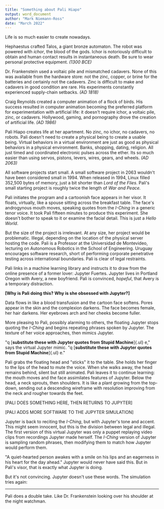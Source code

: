 ```yaml
---
title: "Something about Pali Hiapo"
output: word_document
author: "Mark Niemann-Ross"
date: "March 2022"
---
```


Life is so much easier to create nowadays.

Hephaestus crafted Talos, a giant bronze automaton. The robot was powered with *ichor*, the blood of the gods. Ichor is notoriously difficult to obtain and human contact results in instantaneous death. Be sure to wear personal protective equipment. *(1300 BCE)*

Dr. Frankenstein used a voltaic pile and mismatched cadavers. None of this was available from the hardware store: not the zinc, copper, or brine for the batteries and certainly not the cadavers. Zinc is difficult to make and cadavers in good condition are rare. His experiments constantly experienced supply-chain setbacks. *(AD 1818)*

Craig Reynolds created a computer animation of a flock of birds. His success resulted in computer animation becoming the preferred platform for experimentation with artificial life: it doesn't require ichor, a voltaic pile, zinc, or cadavers. Hollywood, gaming, and pornography drove the creation of artificial life. *(AD 1986)*

Pali Hiapo creates life at her apartment. No zinc, no ichor, no cadavers, no robots. Pali doesn't need to create a physical being to create a usable being. Virtual behaviors in a virtual environment are just as good as physical behaviors in a physical environment. Banks, shopping, dating, religion. All just timed and coordinated electronic pulses across the ether. Its so much easier than using servos, pistons, levers, wires, gears, and wheels. *(AD 2063)*

All software projects start small. A small software project in 2063 wouldn't have been considered small in 1994. When released in 1994, Linux filled 352,500 bytes of memory, just a bit shorter than *Lord of the Flies*. Pali's small starting project is roughly twice the length of *War and Peace.*

Pali initiates the program and a cartoonish face appears in her visor. It floats, virtually, like a spouse sitting across the breakfast table. The face's androgynous mouth moves, speaking quotes from the *I-Ching* in a generic tenor voice. It took Pali fifteen minutes to produce this experiment. She doesn't bother to speak to it or examine the facial detail. This is just a *Hello World*.

But the size of the project is irrelevant. At any size, her project would be problematic. Illegal, depending on the location of the physical server hosting the code. Pali is a Professor at the Universidad de Montevideo, lecturing on Autonomous Robotics in the School of Engineering. Uruguay encourages software research, short of performing corporate penetrative testing across international boundaries. Pali is clear of legal restraints.

Pali links in a machine learning library and instructs it to draw from the online presence of a former lover: Jupyter Fuertes. Jupyter lives in Portland Oregon with Avery, a new boyfriend. Pali is convinced, *hopeful*, that Avery is a temporary distraction.

**[Why is Pali doing this? Why is she obsessed with Jupyter?]**

Data flows in like a blood transfusion and the cartoon face softens. Pores appear in the skin and the complexion darkens. The face becomes female, her hair darkens. Her eyebrows arch and her cheeks become fuller.

More pleasing to Pali, possibly alarming to others, the floating Jupyter stops quoting the *I-Ching* and begins repeating phrases spoken by Jupyter. The texture of her voice approaches, then mimics Jupyter.

"q [**substitute these with Jupyter quotes from Stupid Machine**]{.ul} e," says the virtual Jupyter mimic. "q [**substitute these with Jupyter quotes from Stupid Machine**]{.ul} e."

Pali grabs the floating head and "sticks" it to the table. She holds her finger to the lips of the head to mute the voice. When she walks away, the head remains behind, silent but still animated. Pali leaves it to continue learning: the mouth moves and the face assimilates features of Jupyter. Below the head, a neck sprouts, then shoulders. It is like a plant growing from the top-down, sending out a descending wireframe with resolution improving from the neck and rougher towards the feet.

[PALI DOES SOMETHING HERE, THEN RETURNS TO JUPYTER]

[PALI ADDS MORE SOFTWARE TO THE JUPYTER SIMULATION]

Jupyter is back to reciting the *I-Ching*, but with Jupyter's tone and accent. This might seem innocent, but this is the division between legal and illegal. The first version of this virtual Jupyter was only a puppet replaying video clips from recordings Jupyter made herself. The *I-Ching* version of Jupyter is sampling random phrases, then modifying them to match how Jupyter would perform them.

"A quiet-hearted person awakes with a smile on his lips and an eagerness in his heart for the day ahead." Jupyter would never have said this. But in Pali's visor, that is exactly what Jupyter is doing.

But it's not convincing. Jupyter doesn't use these words. The simulation tries again:

------------------------------------------------------------------------

Pali does a double take. Like Dr. Frankenstein looking over his shoulder at the night watchman.

 
